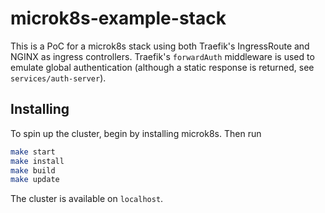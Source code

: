 # microk8s-example-stack

This is a PoC for a microk8s stack using both Traefik's IngressRoute and NGINX
as ingress controllers. Traefik's `forwardAuth` middleware is used to emulate
global authentication (although a static response is returned, see
`services/auth-server`).

## Installing

To spin up the cluster, begin by installing microk8s. Then run

```sh
make start
make install
make build
make update
```

The cluster is available on `localhost`.
